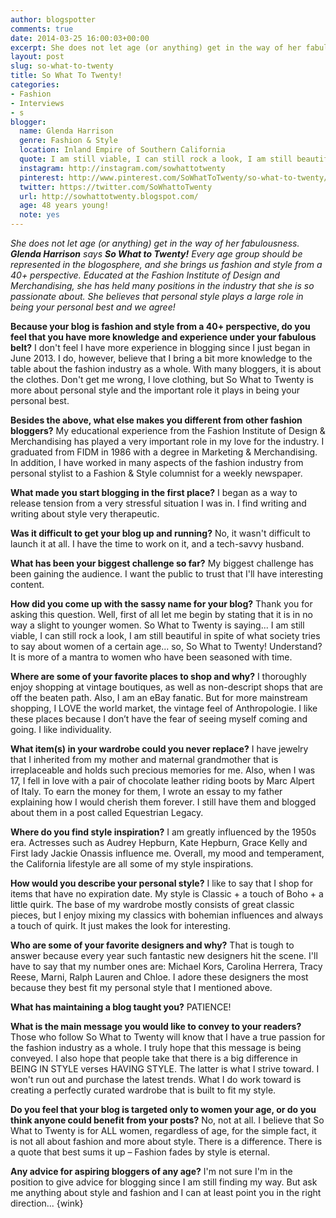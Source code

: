```yaml
---
author: blogspotter
comments: true
date: 2014-03-25 16:00:03+00:00
excerpt: She does not let age (or anything) get in the way of her fabulousness. <strong>Glenda Harrison</strong> says <strong>So What to Twenty</strong>!
layout: post
slug: so-what-to-twenty
title: So What To Twenty!
categories:
- Fashion
- Interviews
- s
blogger:
  name: Glenda Harrison
  genre: Fashion & Style
  location: Inland Empire of Southern California
  quote: I am still viable, I can still rock a look, I am still beautiful in spite of what society tries to say about women of a certain age... so, So What to Twenty!
  instagram: http://instagram.com/sowhattotwenty
  pinterest: http://www.pinterest.com/SoWhatToTwenty/so-what-to-twenty/
  twitter: https://twitter.com/SoWhattoTwenty
  url: http://sowhattotwenty.blogspot.com/
  age: 48 years young!
  note: yes
---
```


_She does not let age (or anything) get in the way of her fabulousness. **Glenda Harrison** says **So What to Twenty!** Every age group should be represented in the blogosphere, and she brings us fashion and style from a 40+ perspective. Educated at the Fashion Institute of Design and Merchandising, she has held many positions in the industry that she is so passionate about. She believes that personal style plays a large role in being your personal best and we agree!_

**Because your blog is fashion and style from a 40+ perspective, do you feel that you have more knowledge and experience under your fabulous belt?** I don't feel I have more experience in blogging since I just began in June 2013. I do, however, believe that I bring a bit more knowledge to the table about the fashion industry as a whole. With many bloggers, it is about the clothes. Don't get me wrong, I love clothing, but So What to Twenty is more about personal style and the important role it plays in being your personal best.

**Besides the above, what else makes you different from other fashion bloggers?** My educational experience from the Fashion Institute of Design & Merchandising has played a very important role in my love for the industry. I graduated from FIDM in 1986 with a degree in Marketing & Merchandising. In addition, I have worked in many aspects of the fashion industry from personal stylist to a Fashion & Style columnist for a weekly newspaper.

**What made you start blogging in the first place?** I began as a way to release tension from a very stressful situation I was in. I find writing and writing about style very therapeutic.

**Was it difficult to get your blog up and running?** No, it wasn't difficult to launch it at all. I have the time to work on it, and a tech-savvy husband.

**What has been your biggest challenge so far?** My biggest challenge has been gaining the audience. I want the public to trust that I'll have interesting content.

**How did you come up with the sassy name for your blog?** Thank you for asking this question. Well, first of all let me begin by stating that it is in no way a slight to younger women. So What to Twenty is saying... I am still viable, I can still rock a look, I am still beautiful in spite of what society tries to say about women of a certain age... so, So What to Twenty! Understand? It is more of a mantra to women who have been seasoned with time.

**Where are some of your favorite places to shop and why?** I thoroughly enjoy shopping at vintage boutiques, as well as non-descript shops that are off the beaten path. Also, I am an eBay fanatic. But for more mainstream shopping, I LOVE the world market, the vintage feel of Anthropologie. I like these places because I don’t have the fear of seeing myself coming and going. I like individuality.

**What item(s) in your wardrobe could you never replace?** I have jewelry that I inherited from my mother and maternal grandmother that is irreplaceable and holds such precious memories for me. Also, when I was 17, I fell in love with a pair of chocolate leather riding boots by Marc Alpert of Italy. To earn the money for them, I wrote an essay to my father explaining how I would cherish them forever. I still have them and blogged about them in a post called Equestrian Legacy.

**Where do you find style inspiration?** I am greatly influenced by the 1950s era. Actresses such as Audrey Hepburn, Kate Hepburn, Grace Kelly and First lady Jackie Onassis influence me. Overall, my mood and temperament, the California lifestyle are all some of my style inspirations.

**How would you describe your personal style?** I like to say that I shop for items that have no expiration date. My style is Classic + a touch of Boho + a little quirk. The base of my wardrobe mostly consists of great classic pieces, but I enjoy mixing my classics with bohemian influences and always a touch of quirk. It just makes the look for interesting.

**Who are some of your favorite designers and why?** That is tough to answer because every year such fantastic new designers hit the scene. I'll have to say that my number ones are: Michael Kors, Carolina Herrera, Tracy Reese, Marni, Ralph Lauren and Chloe. I adore these designers the most because they best fit my personal style that I mentioned above.

**What has maintaining a blog taught you?** PATIENCE!

**What is the main message you would like to convey to your readers?** Those who follow So What to Twenty will know that I have a true passion for the fashion industry as a whole. I truly hope that this message is being conveyed. I also hope that people take that there is a big difference in BEING IN STYLE verses HAVING STYLE. The latter is what I strive toward. I won't run out and purchase the latest trends. What I do work toward is creating a perfectly curated wardrobe that is built to fit my style.

**Do you feel that your blog is targeted only to women your age, or do you think anyone could benefit from your posts?** No, not at all. I believe that So What to Twenty is for ALL women, regardless of age, for the simple fact, it is not all about fashion and more about style. There is a difference. There is a quote that best sums it up – Fashion fades by style is eternal.

**Any advice for aspiring bloggers of any age?** I'm not sure I'm in the position to give advice for blogging since I am still finding my way. But ask me anything about style and fashion and I can at least point you in the right direction... {wink}
